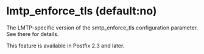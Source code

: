 # lmtp_enforce_tls (default:no) 

 The LMTP-specific version of the smtp_enforce_tls configuration
parameter.  See there for details. 

 This feature is available in Postfix 2.3 and later. 


